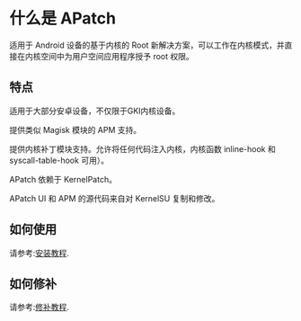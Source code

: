 # 什么是 APatch

适用于 Android 设备的基于内核的 Root 新解决方案，可以工作在内核模式，并直接在内核空间中为用户空间应用程序授予 root 权限。

## 特点

适用于大部分安卓设备，不仅限于GKI内核设备。

提供类似 Magisk 模块的 APM 支持。

提供内核补丁模块支持。允许将任何代码注入内核，内核函数 inline-hook 和 syscall-table-hook 可用）。

APatch 依赖于 KernelPatch。

APatch UI 和 APM 的源代码来自对 KernelSU 复制和修改。

## 如何使用

请参考:[安装教程](/Install).

## 如何修补

请参考:[修补教程](/Patch).
